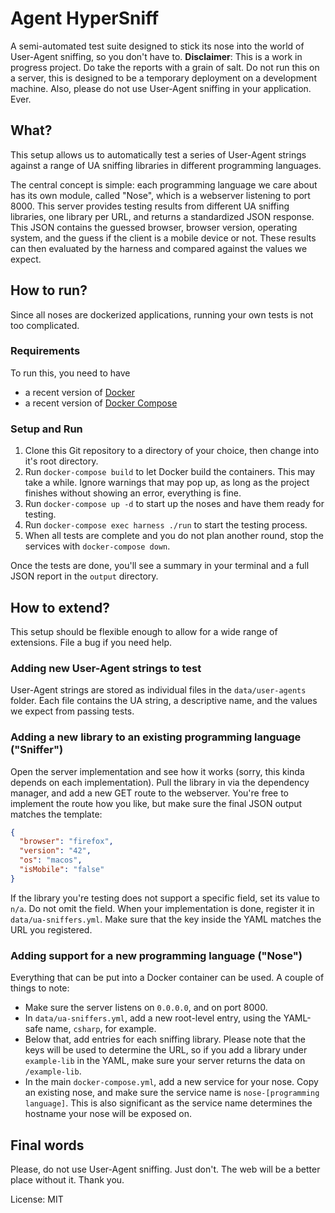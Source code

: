 # Agent HyperSniff

A semi-automated test suite designed to stick its nose into the world of User-Agent sniffing, so you don't have to. **Disclaimer**: This is a work in progress project. Do take the reports with a grain of salt. Do not run this on a server, this is designed to be a temporary deployment on a development machine. Also, please do not use User-Agent sniffing in your application. Ever.

## What?

This setup allows us to automatically test a series of User-Agent strings against a range of UA sniffing libraries in different programming languages.

The central concept is simple: each programming language we care about has its own module, called "Nose", which is a webserver listening to port 8000. This server provides testing results from different UA sniffing libraries, one library per URL, and returns a standardized JSON response. This JSON contains the guessed browser, browser version, operating system, and the guess if the client is a mobile device or not. These results can then evaluated by the harness and compared against the values we expect.

## How to run?

Since all noses are dockerized applications, running your own tests is not too complicated.

### Requirements

To run this, you need to have

- a recent version of [Docker](https://docs.docker.com/engine/install/)
- a recent version of [Docker Compose](https://docs.docker.com/compose/install/)

### Setup and Run

1. Clone this Git repository to a directory of your choice, then change into it's root directory.
2. Run `docker-compose build` to let Docker build the containers. This may take a while. Ignore warnings that may pop up, as long as the project finishes without showing an error, everything is fine.
3. Run `docker-compose up -d` to start up the noses and have them ready for testing.
4. Run `docker-compose exec harness ./run` to start the testing process.
5. When all tests are complete and you do not plan another round, stop the services with `docker-compose down`.

Once the tests are done, you'll see a summary in your terminal and a full JSON report in the `output` directory.

## How to extend?

This setup should be flexible enough to allow for a wide range of extensions. File a bug if you need help.

### Adding new User-Agent strings to test

User-Agent strings are stored as individual files in the `data/user-agents` folder. Each file contains the UA string, a descriptive name, and the values we expect from passing tests.

### Adding a new library to an existing programming language ("Sniffer")

Open the server implementation and see how it works (sorry, this kinda depends on each implementation). Pull the library in via the dependency manager, and add a new GET route to the webserver. You're free to implement the route how you like, but make sure the final JSON output matches the template:

```json
{
  "browser": "firefox",
  "version": "42",
  "os": "macos",
  "isMobile": "false"
}
```

If the library you're testing does not support a specific field, set its value to `n/a`. Do not omit the field. When your implementation is done, register it in `data/ua-sniffers.yml`. Make sure that the key inside the YAML matches the URL you registered.

### Adding support for a new programming language ("Nose")

Everything that can be put into a Docker container can be used. A couple of things to note:

- Make sure the server listens on `0.0.0.0`, and on port 8000.
- In `data/ua-sniffers.yml`, add a new root-level entry, using the YAML-safe name, `csharp`, for example.
- Below that, add entries for each sniffing library. Please note that the keys will be used to determine the URL, so if you add a library under `example-lib` in the YAML, make sure your server returns the data on `/example-lib`.
- In the main `docker-compose.yml`, add a new service for your nose. Copy an existing nose, and make sure the service name is `nose-[programming language]`. This is also significant as the service name determines the hostname your nose will be exposed on.

## Final words

Please, do not use User-Agent sniffing. Just don't. The web will be a better place without it. Thank you.

License: MIT
